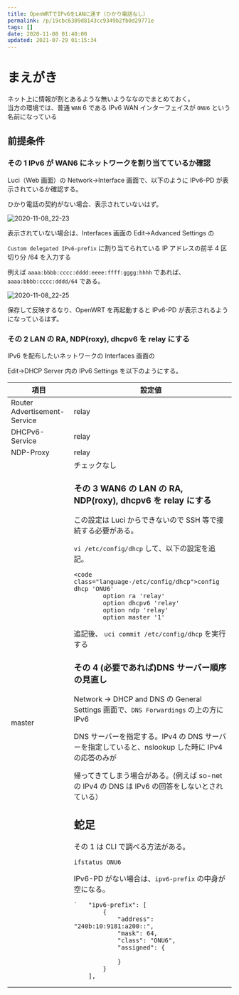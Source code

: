 ```yaml
---
title: OpenWRTでIPv6をLANに通す（ひかり電話なし）
permalink: /p/19cbc6309d8143cc9349b2fb0d29771e
tags: []
date: 2020-11-08 01:40:00
updated: 2021-07-29 01:15:34
---
```


# まえがき

ネット上に情報が割とあるような無いようななのでまとめておく。\
当方の環境では、普通 `WAN` 6 である IPv6 WAN インターフェイスが `ONU6` という名前になっている

## 前提条件

### その 1 IPv6 が WAN6 にネットワークを割り当てているか確認

Luci（Web 画面）の Network->Interface 画面で、以下のように IPv6-PD が表示されているか確認する。

ひかり電話の契約がない場合、表示されていないはず。

<img src="/images/2020/11/2020-11-08_22-23.png" alt="2020-11-08_22-23" loading="lazy">

表示されていない場合は、Interfaces 画面の Edit->Advanced Settings の

`Custom delegated IPv6-prefix` に割り当てられている IP アドレスの前半 4 区切り分 /64 を入力する

例えば `aaaa:bbbb:cccc:dddd:eeee:ffff:gggg:hhhh` であれば、`aaaa:bbbb:cccc:dddd/64` である。

<img src="/images/2020/11/2020-11-08_22-25.png" alt="2020-11-08_22-25" loading="lazy">

保存して反映するなり、OpenWRT を再起動すると IPv6-PD が表示されるようになっているはず。

### その 2 LAN の RA, NDP(roxy), dhcpv6 を relay にする

IPv6 を配布したいネットワークの Interfaces 画面の

Edit->DHCP Server 内の IPv6 Settings を以下のようにする。

<table>
<thead>
<tr>
<th>項目
<th>設定値

<tbody>
<tr>
<td>Router Advertisement-Service
<td>relay

<tr>
<td>DHCPv6-Service
<td>relay

<tr>
<td>NDP-Proxy
<td>relay

<tr>
<td>master
<td>チェックなし

### その 3 WAN6 の LAN の RA, NDP(roxy), dhcpv6 を relay にする

この設定は Luci からできないので SSH 等で接続する必要がある。

`vi /etc/config/dhcp` して、以下の設定を追記。

```
<code class="language-/etc/config/dhcp">config dhcp 'ONU6'
        option ra 'relay'
        option dhcpv6 'relay'
        option ndp 'relay'
        option master '1'
```

追記後、 `uci commit /etc/config/dhcp` を実行する

### その 4 (必要であれば)DNS サーバー順序の見直し

Network -> DHCP and DNS の General Settings 画面で、`DNS Forwardings` の上の方に IPv6

DNS サーバーを指定する。IPv4 の DNS サーバーを指定していると、nslookup した時に IPv4 の応答のみが

帰ってきてしまう場合がある。(例えば so-net の IPv4 の DNS は IPv6 の回答をしないとされている）

## 蛇足

その 1 は CLI で調べる方法がある。

`ifstatus ONU6`

IPv6-PD がない場合は、`ipv6-prefix` の中身が空になる。

```
`	"ipv6-prefix": [
		{
			"address": "240b:10:9181:a200::",
			"mask": 64,
			"class": "ONU6",
			"assigned": {

			}
		}
	],
```
